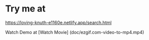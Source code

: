 # Try me at
https://loving-knuth-e1160e.netlify.app/search.html

Watch Demo at [Watch Movie] (doc/ezgif.com-video-to-mp4.mp4)
